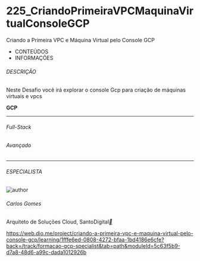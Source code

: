 # 225_CriandoPrimeiraVPCMaquinaVirtualConsoleGCP
Criando a Primeira VPC e Máquina Virtual pelo Console GCP



- CONTEÚDOS
- INFORMAÇÕES

###### DESCRIÇÃO

Neste Desafio você irá explorar o console Gcp para criação de máquinas virtuais e vpcs

**GCP**

------

###### Full-Stack

###### Avançado

------

###### ESPECIALISTA

![author](https://hermes.digitalinnovation.one/users/author/photos/fa91d716-c722-4667-b3b9-6cb83ac6ca6b.jpg)

###### Carlos Gomes

Arquiteto de Soluções Cloud, SantoDigital[**](https://www.linkedin.com/in/carlos-barbero-95457b22/)



https://web.dio.me/project/criando-a-primeira-vpc-e-maquina-virtual-pelo-console-gcp/learning/1fffe6ed-0808-4272-bfaa-1bd4186e6cfe?back=/track/formacao-gcp-specialist&tab=path&moduleId=5c63f5b9-d7a8-48d6-a99c-dada1012926b
